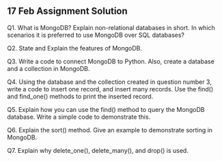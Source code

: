 ## 17 Feb Assignment Solution 
Q1. What is MongoDB? Explain non-relational databases in short. In which scenarios it is preferred to use MongoDB over SQL databases?



Q2. State and Explain the features of MongoDB.



Q3. Write a code to connect MongoDB to Python. Also, create a database and a collection in MongoDB.



Q4. Using the database and the collection created in question number 3, write a code to insert one record, and insert many records. Use the find() and find_one() methods to print the inserted record.



Q5. Explain how you can use the find() method to query the MongoDB database. Write a simple code to
demonstrate this.



Q6. Explain the sort() method. Give an example to demonstrate sorting in MongoDB.



Q7. Explain why delete_one(), delete_many(), and drop() is used.